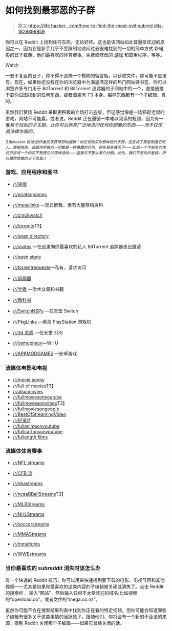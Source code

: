 # 如何找到最邪恶的子群

> 原文:[https://life hacker . com/how-to-find-the-most-evil-subred dits-1829899959](https://lifehacker.com/how-to-find-the-most-evil-subreddits-1829899959)

你可以在 Reddit 上找到任何东西，无论好坏。这也是该网站如此普遍受欢迎的原因之一，因为它是新手几乎不受限制地访问过去很难找到的一切的简单方式:新电影的日下载量、他们最喜欢的体育赛事、免费或修改的 [游戏](https://lifehacker.com/how-to-cheat-in-your-favorite-games-1829939723) 和应用程序，等等。

Watch

一去不复返的日子，你不得不追捕一个模糊的留言板，以获取文件，你可能不应该有。现在，如果你还没有在你的浏览器中为海盗湾这样的热门网站做书签，你可以浏览许多专门用于 BitTorrent 和 BitTorrent 追踪器的子网站中的一个，直接链接下载你试图找到的任何东西，或者海盗湾 T3 本身。每样东西都有一个子编辑，真的。

虽然我们赞扬 Reddit 采取更积极的立场打击盗版，但这感觉像是一场猫捉老鼠的游戏，网站不可能赢。或者说，Reddit 正在遵循一本难以阅读的规则，因为有一堆*易于找到的子主题，让你可以非常广泛地访问任何你想要的东西——而不仅仅是法律方面的。*

<small>*(Lifehacker 告诫:创作者应该获得劳动报酬！你应该购买你想体验的东西，这支持了那些制造它的人。委婉地说，盗版你所做的一切都是一种愚蠢的行为，但在某些情况下——比如一个不知名的电视节目或一个你买不到拷贝的现场活动——盗版并不那么黑白分明。此外，我们不是你的老板，所以做你想做的以下信息。)*</small>

### 游戏、应用程序和图书

*   [/r/盗版](https://www.reddit.com/r/piracy)

*   [/r/piratedgames](https://www.reddit.com/r/piratedgames)
*   [/r/megalinks](https://www.reddit.com/r/megalinks) —现已解散，但有大量存档资料
*   [/r/crackwatch](https://www.reddit.com/r/crackwatch)
*   [/r/torrents](https://www.reddit.com/r/torrents)T3】
*   [/r/open directory](https://www.reddit.com/r/opendirectories)
*   [/r/invites](https://www.reddit.com/r/invites) —在这里向你最喜欢的私人 BitTorrent 追踪器发出邀请
*   [/r/open signs](https://www.reddit.com/r/OpenSignups)
*   [/r/torrentrequests](https://www.reddit.com/r/torrentrequests)—私有，请求访问
*   [/r/追踪器](https://www.reddit.com/r/trackers)
*   [/r/学者](https://www.reddit.com/r/Scholar/) —学术文章和书籍
*   [/r/教科书](https://www.reddit.com/r/textbooks)
*   [/r/SwitchNSPs](https://www.reddit.com/r/SwitchNSPs/) —任天堂 Switch
*   [/r/PkgLinks](https://www.reddit.com/r/PkgLinks/) —索尼 PlayStation 游戏机
*   [/r/3d 灵感](https://www.reddit.com/r/3dspiracy) —任天堂 3DS
*   [/r/cemupiracy](https://www.reddit.com/r/cemupiracy)—Wii U

*   [/r/APKMODGAMES](https://www.reddit.com/r/APKMODGAMES) —安卓游戏

### 流媒体电影和电视

*   [/r/movie sonny](https://www.reddit.com/r/moviesonanything)
*   [/r/full of movies](https://www.reddit.com/r/fullofmovies)T3】
*   [/r/allucmovies](https://www.reddit.com/r/allucmovies)
*   [/r/fullmoviesonyoutube](https://www.reddit.com/r/fullmoviesonyoutube)
*   [/r/fullmoviesonvimeo](https://www.reddit.com/r/fullmoviesonvimeo)T3】
*   [/r/fullmoviesongoogle](https://www.reddit.com/r/fullmoviesongoogle)
*   [/r/BestOfStreamingVideo](https://www.reddit.com/r/BestOfStreamingVideo)
*   [/r/纪录片](https://www.reddit.com/r/Documentaries)
*   [/r/fullanimeonyoutube](https://www.reddit.com/r/fullanimeonyoutube)
*   [/r/fullcartonsonyoutube](https://www.reddit.com/r/fullcartoonsonyoutube)
*   [/r/fullength films](https://www.reddit.com/r/FullLengthFilms)

### 流媒体体育赛事

*   [/r/NFL streams](https://www.reddit.com/r/nflstreams/)

*   [/r/CFB 流](https://www.reddit.com/r/CFBStreams/)
*   [/r/nbastreams](https://www.reddit.com/r/nbastreams/)
*   [/r/ncaaBBallStreams](https://www.reddit.com/r/ncaaBBallStreams/)T3】
*   [/r/MLBStreams](https://www.reddit.com/r/MLBStreams/)
*   [/r/NHLStreams](https://www.reddit.com/r/NHLStreams/)
*   [/r/soccerstreams](https://www.reddit.com/r/soccerstreams)
*   [/r/MMAStreams](https://www.reddit.com/r/MMAStreams/)
*   [/r/mmafights](https://www.reddit.com/r/mmafights/)
*   [/r/WWEstreams](https://www.reddit.com/r/WWEstreams/)

### 当你最喜欢的 subreddit 消失时该怎么办

有一个快速的 Reddit 技巧，你可以用来快速找到要下载的电影、电视节目和其他视频——尤其是如果你最喜欢的这类内容的子编辑被关闭或消失了。点击 Reddit 的搜索栏 ，输入“网站”，然后输入任何不太受欢迎的域名:比如视频的“openload.co”，或者文件的“mega.co.nz”。

虽然你可能不会在搜索结果列表中找到你正在看的特定视频，但你可能会知道哪些子编辑有很多关于这类事情的活跃帖子。跟随他们，你将会有一个新的不合法的来源，直到 Reddit 关闭那个子编辑——如果它曾经关闭的话。